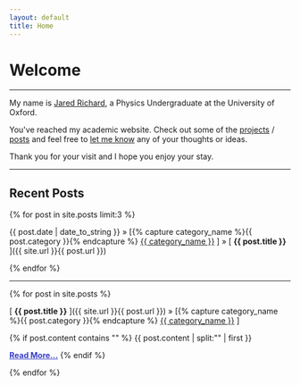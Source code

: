 ```yaml
---
layout: default
title: Home
---
```


<h1>Welcome</h1>

-----

My name is <a href="{{ site.url }}/about">Jared Richard</a>, a Physics Undergraduate at the University of Oxford. 

You've reached my academic website. Check out some of the <a href="{{ site.url }}/projectarchive">projects</a> / <a href="{{ site.url }}/postarchive">posts</a> and feel free to <a href="{{ site.url }}/about">let me know</a> any of your thoughts or ideas.

Thank you for your visit and I hope you enjoy your stay.

-----

<h2>Recent Posts</h2>

{% for post in site.posts limit:3 %}

{{ post.date | date_to_string }} » [{% capture category_name %}{{ post.category }}{% endcapture %} <a href="/category/{{ category_name }}">{{ category_name }}</a> ] » [ **{{ post.title }}** ]({{ site.url }}{{ post.url }}) 

{% endfor %}


-----

{% for post in site.posts %}

[ **{{ post.title }}** ]({{ site.url }}{{ post.url }}) » [{% capture category_name %}{{ post.category }}{% endcapture %} <a href="/category/{{ category_name }}">{{ category_name }}</a> ]

{% if post.content contains "<!-- more -->" %}
      {{ post.content | split:"<!-- more -->" | first }}
      <div style="text-align: left;">
        <a href="{{ post.url }}" style="font-weight: bold; color:#383fc7;">Read More...</a>
{% endif %}

{% endfor %}


